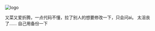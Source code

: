 ![logo](https://github.com/user-attachments/assets/b4adb40e-8ee7-4393-9943-a64f1bd4845f)

又菜又爱折腾，一点代码不懂，拉了别人的想要修改一下，只会问ai。
太沮丧了……
自己用备份一下

